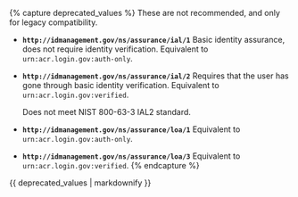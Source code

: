 {% capture deprecated_values %}
  These are not recommended, and only for legacy compatibility.
  - **`http://idmanagement.gov/ns/assurance/ial/1`**
      Basic identity assurance, does not require identity verification. Equivalent to `urn:acr.login.gov:auth-only`.
  - **`http://idmanagement.gov/ns/assurance/ial/2`**
      Requires that the user has gone through basic identity verification. Equivalent to `urn:acr.login.gov:verified`.
      
      Does not meet NIST 800-63-3 IAL2 standard.
  - **`http://idmanagement.gov/ns/assurance/loa/1`**
       Equivalent to `urn:acr.login.gov:auth-only`.

  - **`http://idmanagement.gov/ns/assurance/loa/3`**
      Equivalent to `urn:acr.login.gov:verified`.
{% endcapture %}
<div markdown="1">
{{ deprecated_values | markdownify }}
</div>